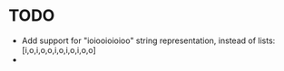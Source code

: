 
# TODO

- Add support for "ioiooioioioo" string representation, instead of lists: [i,o,i,o,o,i,o,i,o,i,o,o]
-
